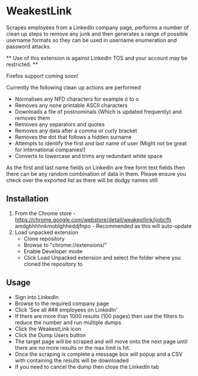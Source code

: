 # WeakestLink
Scrapes employees from a LinkedIn company page, performs a number of clean up steps to remove any junk and then generates a range of possible username formats so they can be used in username enumeration and password attacks.

** Use of this extension is against LinkedIn TOS and your account may be restricted. **

Firefox support coming soon!

Currently the following clean up actions are performed:

* Normalises any NFD characters for example ó to o
* Removes any none printable ASCII characters
* Downloads a file of postnominals (Which is updated frequently) and removes them
* Removes any separators and quotes
* Removes any data after a comma or curly bracket
* Removes the dot that follows a hidden surname
* Attempts to identify the first and last name of user (Might not be great for international companies!)
* Converts to lowercase and trims any redundant white space

As the first and last name fields on LinkedIn are free form text fields then there can be any random combination of data in them. Please ensure you check over the exported list as there will be dodgy names still

## Installation

1. From the Chrome store - https://chrome.google.com/webstore/detail/weakestlink/jiobcfh amdgbhhhnkmoblghheddjfnpo  - Recommended as this will auto-update
2. Load unpacked extension
    * Clone repository
    * Browse to "chrome://extensions/"
    * Enable Developer mode
    * Click Load Unpacked extension and select the folder where you cloned the repository to

## Usage

* Sign into LinkedIn
* Browse to the required company page
* Click 'See all ### employees on LinkedIn'
* If there are more than 1000 results (100 pages) then use the filters to reduce the number and run multiple dumps
* Click the WeakestLink icon
* Click the Dump Users button
* The target page will be scraped and will move onto the next page until there are no more results or the max limit is hit.
* Once the scraping is complete a message box will popup and a CSV with containing the results will be downloaded
* If you need to cancel the dump then close the LinkedIn tab
